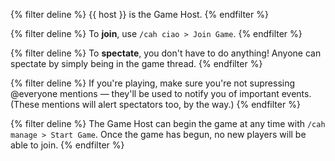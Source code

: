 {% filter deline %}
{{ host }} is the Game Host.
{% endfilter %}

{% filter deline %}
To **join**, use `/cah ciao > Join Game`.
{% endfilter %}

{% filter deline %}
To **spectate**, you don't have to do anything! Anyone can spectate by simply being in the game thread.
{% endfilter %}

{% filter deline %}
If you're playing, make sure you're not supressing @everyone mentions — they'll be used to notify you of important
events. (These mentions will alert spectators too, by the way.)
{% endfilter %}

{% filter deline %}
The Game Host can begin the game at any time with `/cah manage > Start Game`. Once the game has begun, no new players
will be
able to join.
{% endfilter %}
